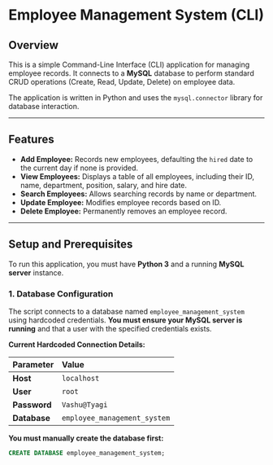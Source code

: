 # Employee Management System (CLI)

## Overview

This is a simple Command-Line Interface (CLI) application for managing employee records. It connects to a **MySQL** database to perform standard CRUD operations (Create, Read, Update, Delete) on employee data.

The application is written in Python and uses the `mysql.connector` library for database interaction.

---

## Features

* **Add Employee:** Records new employees, defaulting the `hired` date to the current day if none is provided.
* **View Employees:** Displays a table of all employees, including their ID, name, department, position, salary, and hire date.
* **Search Employees:** Allows searching records by name or department.
* **Update Employee:** Modifies employee records based on ID.
* **Delete Employee:** Permanently removes an employee record.

---

## Setup and Prerequisites

To run this application, you must have **Python 3** and a running **MySQL server** instance.

### 1. Database Configuration

The script connects to a database named `employee_management_system` using hardcoded credentials. **You must ensure your MySQL server is running** and that a user with the specified credentials exists.

**Current Hardcoded Connection Details:**

| Parameter | Value |
| :--- | :--- |
| **Host** | `localhost` |
| **User** | `root` |
| **Password** | `Vashu@Tyagi` |
| **Database** | `employee_management_system` |

**You must manually create the database first:**

```sql
CREATE DATABASE employee_management_system;